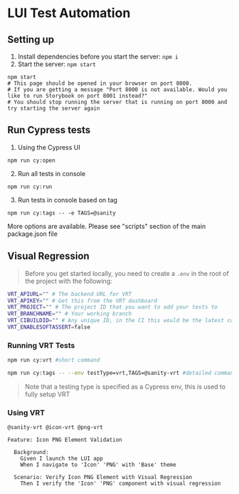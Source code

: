 # LUI Test Automation

## Setting up
1. Install dependencies before you start the server: `npm i`
2. Start the server: `npm start`
```shell
npm start
# This page should be opened in your browser on port 8000.
# If you are getting a message "Port 8000 is not available. Would you like to run Storybook on port 8001 instead?" 
# You should stop running the server that is running on port 8000 and try starting the server again
```

## Run Cypress tests

1. Using the Cypress UI
```shell
npm run cy:open
```
2. Run all tests in console
```shell
npm run cy:run
```
3. Run tests in console based on tag
```shell
npm run cy:tags -- -e TAGS=@sanity
```

More options are available. Please see "scripts" section of the main package.json file

## Visual Regression
> Before you get started locally, you need to create a `.env` in the root of the project with the following:

```sh
VRT_APIURL="" # The backend URL for VRT
VRT_APIKEY="" # Get this from the VRT dashboard
VRT_PROJECT="" # The project ID that you want to add your tests to
VRT_BRANCHNAME="" # Your working branch
VRT_CIBUILDID="" # Any unique ID, in the CI this would be the latest commit ID
VRT_ENABLESOFTASSERT=false
```

### Running VRT Tests
```sh
npm run cy:vrt #short command
```

```sh
npm run cy:tags -- --env testType=vrt,TAGS=@sanity-vrt #detailed command
```

> Note that a testing type is specified as a Cypress env, this is used to fully setup VRT

### Using VRT
```cucumber
@sanity-vrt @icon-vrt @png-vrt

Feature: Icon PNG Element Validation

  Background: 
    Given I launch the LUI app 
    When I navigate to 'Icon' 'PNG' with 'Base' theme
  
  Scenario: Verify Icon PNG Element with Visual Regression
    Then I verify the 'Icon' 'PNG' component with visual regression
```
